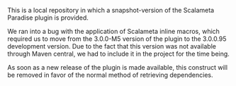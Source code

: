 This is a local repository in which a snapshot-version of the Scalameta Paradise plugin is provided.
 
We ran into a bug with the application of Scalameta inline macros, which required us to move from the 
 3.0.0-M5 version of the plugin to the 3.0.0.95 development version. Due to the fact that this version
 was not available through Maven central, we had to include it in the project for the time being.
 
As soon as a new release of the plugin is made available, this construct will be removed in favor
of the normal method of retrieving dependencies.
